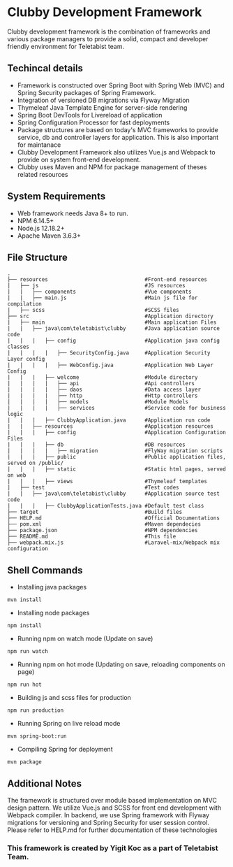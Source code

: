 # Clubby Development Framework
Clubby development framework is the combination of frameworks and various package managers to provide a solid, compact and developer friendly environment for Teletabist team.

## Techincal details
- Framework is constructed over Spring Boot with Spring Web (MVC) and Spring Security packages of Spring Framework.
- Integration of versioned DB migrations via Flyway Migration
- Thymeleaf Java Template Engine for server-side rendering
- Spring Boot DevTools for Livereload of application
- Spring Configuration Processor for fast deployments
- Package structures are based on today's MVC frameworks to provide service, db and controller layers for application. This is also important for maintanace
- Clubby Development Framework also utilizes Vue.js and Webpack to provide on system front-end development.
- Clubby uses Maven and NPM for package management of theses related resources

## System Requirements
- Web framework needs Java 8+ to run.
- NPM 6.14.5+
- Node.js 12.18.2+
- Apache Maven 3.6.3+

## File Structure
```directory
.
├── resources                               #Front-end resources
|   ├── js                                  #JS resources
|   |   ├── components                      #Vue components
|   |   ├── main.js                         #Main js file for compilation
|   ├── scss                                #SCSS files
├── src                                     #Application directory
|   ├── main                                #Main application Files
|   |   ├── java\com\teletabist\clubby      #Java application source code
|   |   |   ├── config                      #Application java config classes
|   |   |   |   ├── SecurityConfig.java     #Application Security Layer config
|   |   |   |   ├── WebConfig.java          #Application Web Layer Config
|   |   |   ├── welcome                     #Module directory
|   |   |   |   ├── api                     #Api controllers
|   |   |   |   ├── daos                    #Data access layer
|   |   |   |   ├── http                    #Http controllers
|   |   |   |   ├── models                  #Module Models
|   |   |   |   ├── services                #Service code for business logic
|   |   |   ├── ClubbyApplication.java      #Application run code
|   |   ├── resources                       #Application resources
|   |   |   ├── config                      #Application Configuration Files
|   |   |   ├── db                          #DB resources
|   |   |   |   ├── migration               #FlyWay migration scripts
|   |   |   ├── public                      #Public application files, served on /public/
|   |   |   ├── static                      #Static html pages, served on web
|   |   |   ├── views                       #Thymeleaf templates
|   ├── test                                #Test codes
|   |   ├── java\com\teletabist\clubby      #Application source test code
|   |   |   ├── ClubbyApplicationTests.java #Default test class
├── target                                  #Build files
├── HELP.md                                 #Official Documentations
├── pom.xml                                 #Maven dependecies
├── package.json                            #NPM dependencies
├── README.md                               #This file
├── webpack.mix.js                          #Laravel-mix/Webpack mix configuration
```
## Shell Commands
- Installing java packages
```shell
mvn install
``` 
- Installing node packages
```shell
npm install
```
- Running npm on watch mode (Update on save)
```shell
npm run watch
```
- Running npm on hot mode (Updating on save, reloading components on page)
```shell
npm run hot
```
- Building js and scss files for production
```shell
npm run production
```
- Running Spring on live reload mode
```shell
mvn spring-boot:run
```
- Compiling Spring for deployment
```shell
mvn package
```

## Additional Notes
The framework is structured over module based implementation on MVC design pattern. We utilize Vue.js and SCSS for front end development with Webpack compiler. In backend, we use Spring framework with Flyway migrations for versioning and Spring Security for user session control.
Please refer to HELP.md for further documentation of these technologies

### This framework is created by Yigit Koc as a part of Teletabist Team.
